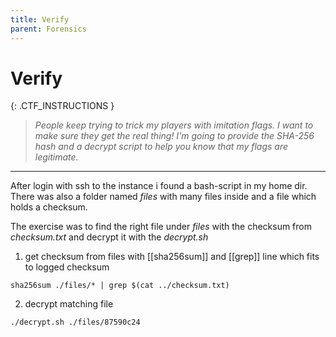 ```yaml
---
title: Verify
parent: Forensics
---
```


# Verify

{: .CTF_INSTRUCTIONS }
> *People keep trying to trick my players with imitation flags. I want to make sure they get the real thing! I'm going to provide the SHA-256 hash and a decrypt script to help you know that my flags are legitimate.*

----

After login with ssh to the instance i found a bash-script in my home dir. There was also  a folder named *files* with many files inside and a file which holds a checksum.

The exercise was to find the right file under *files* with the checksum from *checksum.txt* and decrypt it with the *decrypt.sh*

1. get checksum from files with [[sha256sum]] and [[grep]] line which fits to logged checksum
```
sha256sum ./files/* | grep $(cat ../checksum.txt)
```
2. decrypt matching file 
```
./decrypt.sh ./files/87590c24
```

